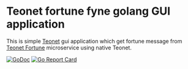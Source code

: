 # Teonet fortune fyne golang GUI application

This is simple [Teonet](https://github.com/teonet-go/teonet) gui application which get fortune message from [Teonet Fortune](https://github.com/teonet-go/teofortune) microservice using native Teonet.

[![GoDoc](https://godoc.org/github.com/teonet-go/teofortune-fyne?status.svg)](https://godoc.org/github.com/teonet-go/teofortune-fyne/)
[![Go Report Card](https://goreportcard.com/badge/github.com/teonet-go/teofortune-fyne)](<https://goreportcard.com/report/github.com/teonet-go/teofortune-fyne>)
